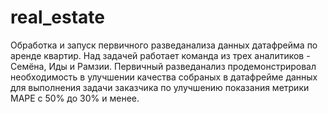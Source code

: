 # real_estate

Обработка и запуск первичного разведанализа данных датафрейма по аренде квартир. 
Над задачей работает команда из трех аналитиков - Семёна, Иды и Рамзии.
Первичный разведанализ продемонстрировал необходимость в улучшении качества собраных в датафрейме данных для выполнения задачи заказчика по улучшению показания метрики MAPE с 50% до 30% и менее. 
